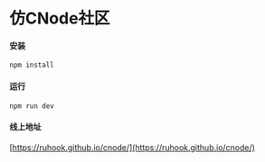 # 仿CNode社区

#### 安装
``` 
npm install
```

#### 运行
```
npm run dev
```

#### 线上地址

[https://ruhook.github.io/cnode/](https://ruhook.github.io/cnode/)
